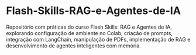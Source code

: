# Flash-Skills-RAG-e-Agentes-de-IA
Repositório com práticas do curso Flash Skills: RAG e Agentes de IA, explorando configuração de ambiente no Colab, criação de prompts, integração com LangChain, manipulação de PDFs, implementação de RAG e desenvolvimento de agentes inteligentes com memória.
